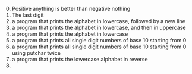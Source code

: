 0. Positive anything is better than negative nothing
1. The last digit
2. a program that prints the alphabet in lowercase, followed by a new line
3. a program that prints the alphabet in lowercase, and then in uppercase
4. a program that prints the alphabet in lowercase
5. a program that prints all single digit numbers of base 10 starting from 0
6. a program that prints all single digit numbers of base 10 starting from 0 using putchar twice
7. a program that prints the lowercase alphabet in reverse
8.

